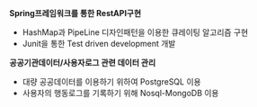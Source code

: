 **Spring프레임워크를 통한  RestAPI구현**
- HashMap과 PipeLine 디자인패턴을 이용한 큐레이팅 알고리즘 구현
- Junit을 통한 Test driven development 개발

**공공기관데이터/사용자로그 관련 데이터 관리**
- 대량 공공데이터를 이용하기 위하여 PostgreSQL 이용
- 사용자의 행동로그를 기록하기 위해 Nosql-MongoDB 이용